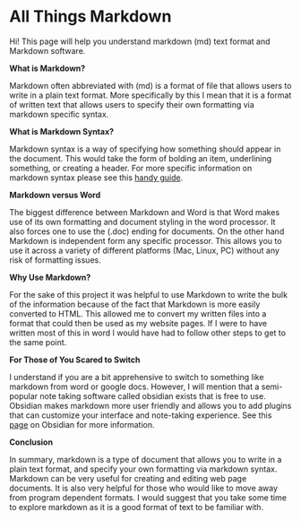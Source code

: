 # All Things Markdown
 
Hi! This page will help you understand markdown (md) text format and Markdown software. 

**What is Markdown?**

Markdown often abbreviated with (md) is a format of file that allows users to write in a plain text format. More specifically by this I mean that it is a format of written text that allows users to specify their own formatting via markdown specific syntax. 

**What is Markdown Syntax?** 

Markdown syntax is a way of specifying how something should appear in the document. This would take the form of bolding an item, underlining something, or creating a header. For more specific information on markdown syntax please see this [handy guide](https://www.markdownguide.org/basic-syntax/). 

**Markdown versus Word**

The biggest difference between Markdown and Word is that Word makes use of its own formatting and document styling in the word processor. It also forces one to use the (.doc) ending for documents. On the other hand Markdown is independent form any specific processor. This allows you to use it across a variety of different platforms (Mac, Linux, PC) without any risk of formatting issues. 

**Why Use Markdown?**

For the sake of this project it was helpful to use Markdown to write the bulk of the information because of the fact that Markdown is more easily converted to HTML. This allowed me to convert my written files into a format that could then be used as my website pages. If I were to have written most of this in word I would have had to follow other steps to get to the same point. 

**For Those of You Scared to Switch**

I understand if you are a bit apprehensive to switch to something like markdown from word or google docs. However, I will mention that a semi-popular note taking software called obsidian exists that is free to use. Obsidian makes markdown more user friendly and allows you to add plugins that can customize your interface and note-taking experience. See this [page](https://obsidian.md/) on Obsidian for more information. 

**Conclusion** 

In summary, markdown is a type of document that allows you to write in a plain text format, and specify your own formatting via markdown syntax. Markdown can be very useful for creating and editing web page documents. It is also very helpful for those who would like to move away from program dependent formats. I would suggest that you take some time to explore markdown as it is a good format of text to be familiar with. 
